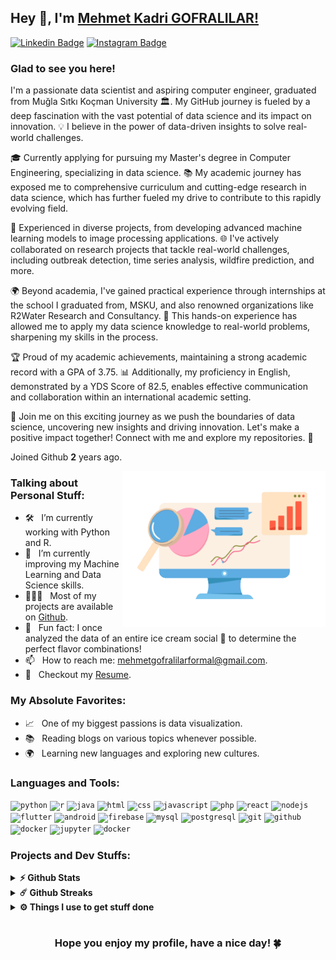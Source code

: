 ## Hey 👋, I'm [Mehmet Kadri GOFRALILAR!](https://github.com/mehmetkadri/)

[![Linkedin Badge](https://img.shields.io/badge/-LinkedIn-0e76a8?style=flat-square&logo=Linkedin&logoColor=white)](https://linkedin.com/in/mehmetkadrigofralilar)
[![Instagram Badge](https://img.shields.io/badge/-Instagram-e4405f?style=flat-square&logo=Instagram&logoColor=white)](https://instagram.com/mehmt_kadri/)

### Glad to see you here! &nbsp;


I'm a passionate data scientist and aspiring computer engineer, graduated from Muğla Sıtkı Koçman University 🏛. My GitHub journey is fueled by a deep fascination with the vast potential of data science and its impact on innovation. 💡 I believe in the power of data-driven insights to solve real-world challenges.

🎓 Currently applying for pursuing my Master's degree in Computer Engineering, specializing in data science. 📚 My academic journey has exposed me to comprehensive curriculum and cutting-edge research in data science, which has further fueled my drive to contribute to this rapidly evolving field.

🔬 Experienced in diverse projects, from developing advanced machine learning models to image processing applications. 🌐 I've actively collaborated on research projects that tackle real-world challenges, including outbreak detection, time series analysis, wildfire prediction, and more.

🌍 Beyond academia, I've gained practical experience through internships at the school I graduated from, MSKU, and also renowned organizations like R2Water Research and Consultancy. 🤝 This hands-on experience has allowed me to apply my data science knowledge to real-world problems, sharpening my skills in the process.

🏆 Proud of my academic achievements, maintaining a strong academic record with a GPA of 3.75. 📊 Additionally, my proficiency in English, demonstrated by a YDS Score of 82.5, enables effective communication and collaboration within an international academic setting.

🚀 Join me on this exciting journey as we push the boundaries of data science, uncovering new insights and driving innovation. Let's make a positive impact together! Connect with me and explore my repositories. 🌟


Joined Github **2** years ago.

<img align="right" height="250" width="325" alt="" src="https://raw.githubusercontent.com/mehmetkadri/mehmetkadri/master/gifs/data-science.gif" />

### Talking about Personal Stuff:

- 🛠 &nbsp; I’m currently working with Python and R.
- 🚀 &nbsp; I’m currently improving my Machine Learning and Data Science skills.
- 👨🏻‍💻 &nbsp; Most of my projects are available on [Github](https://github.com/mehmetkadri).
- 👾 &nbsp; Fun fact: I once analyzed the data of an entire ice cream social 🍦 to determine the perfect flavor combinations!
- 📫 &nbsp; How to reach me: mehmetgofralilarformal@gmail.com.
- 📝 &nbsp; Checkout my [Resume](https://github.com/mehmetkadri/mehmetkadri/blob/main/resume.pdf).

### My Absolute Favorites:

- 📈 &nbsp; One of my biggest passions is data visualization.
- 📚 &nbsp; Reading blogs on various topics whenever possible.
- 🌍 &nbsp; Learning new languages and exploring new cultures.

### Languages and Tools:

<code><img height="27" src="https://www.vectorlogo.zone/logos/python/python-icon.svg" alt="python"></code>
<code><img height="27" src="https://www.vectorlogo.zone/logos/r-project/r-project-icon.svg" alt="r"></code>
<code><img height="27" src="https://www.vectorlogo.zone/logos/java/java-icon.svg" alt="java"></code>
<code><img height="27" src="https://www.vectorlogo.zone/logos/w3_html5/w3_html5-icon.svg" alt="html"></code>
<code><img height="27" src="https://www.vectorlogo.zone/logos/w3_css/w3_css-official.svg" alt="css"></code>
<code><img height="27" src="https://www.vectorlogo.zone/logos/javascript/javascript-vertical.svg" alt="javascript"></code>
<code><img height="27" src="https://www.vectorlogo.zone/logos/php/php-horizontal.svg" alt="php"></code>
<code><img height="27" src="https://www.vectorlogo.zone/logos/reactjs/reactjs-icon.svg" alt="react"></code>
<code><img height="27" src="https://www.vectorlogo.zone/logos/nodejs/nodejs-icon.svg" alt="nodejs"></code>
<code><img height="27" src="https://www.vectorlogo.zone/logos/flutterio/flutterio-icon.svg" alt="flutter"></code>
<code><img height="27" src="https://www.vectorlogo.zone/logos/android/android-icon.svg" alt="android"></code>
<code><img height="27" src="https://www.vectorlogo.zone/logos/firebase/firebase-icon.svg" alt="firebase"></code>
<code><img height="27" src="https://www.vectorlogo.zone/logos/mysql/mysql-icon.svg" alt="mysql"></code>
<code><img height="27" src="https://www.vectorlogo.zone/logos/postgresql/postgresql-icon.svg" alt="postgresql"></code>
<code><img height="27" src="https://www.vectorlogo.zone/logos/git-scm/git-scm-icon.svg" alt="git"></code>
<code><img height="27" src="https://www.vectorlogo.zone/logos/github/github-icon.svg" alt="github"></code>
<code><img height="27" src="https://www.vectorlogo.zone/logos/docker/docker-icon.svg" alt="docker"></code>
<code><img height="27" src="https://www.vectorlogo.zone/logos/jupyter/jupyter-icon.svg" alt="jupyter"></code>
<code><img height="27" src="https://www.vectorlogo.zone/logos/visualstudio_code/visualstudio_code-ar21.svg" alt="docker"></code>


### Projects and Dev Stuffs:

<details>	
  <summary><b>⚡ Github Stats</b></summary>

  <br />
  <img height="180em" src="https://github-readme-stats.vercel.app/api?username=mehmetkadri&show_icons=true&hide_border=true&&count_private=true&include_all_commits=true" />
  <img height="180em" src="https://github-readme-stats.vercel.app/api/top-langs/?username=mehmetkadri&show_icons=true&hide_border=true&layout=compact&langs_count=8"/>
</details>

<details>	
  <summary><b>☄️ Github Streaks</b></summary>

  <br />
  <img height="180em" src="https://github-readme-streak-stats.herokuapp.com/?user=mehmetkadri&hide_border=true" />
</details>

<details>	
  <br />
  <summary><b>⚙️ Things I use to get stuff done</b></summary>
  	<ul>
  	  <li><b>OS:          </b> Windows</li>
	    <li><b>Laptop:      </b> Dell Inspiron (i7) </li>
  	  <li><b>Browser:     </b> Google Chrome </li>
	    <li><b>Code Editor: </b> VSCode </li>
	    <br />
	</ul>	
</details>

#

<div align="center">

### Hope you enjoy my profile, have a nice day! 🍀

</div>
